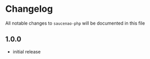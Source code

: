 # Changelog

All notable changes to `saucenao-php` will be documented in this file

## 1.0.0

- initial release

